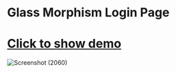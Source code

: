 # Glass Morphism Login Page

# <a href="https://mohammad-glass-morohism-login.netlify.app/" target="_blank">Click to show demo</a>


![Screenshot (2060)](https://user-images.githubusercontent.com/48680310/161857056-56e4a7f0-bbaf-4688-917d-f7710f40fd1d.png)
